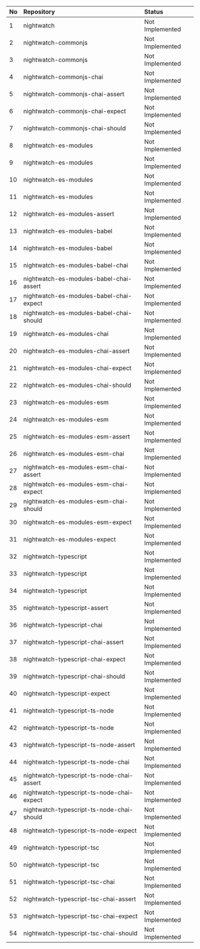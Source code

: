 | No | Repository                                | Status          |
| :- | :---------------------------------------- | :-------------- |
| 1  | nightwatch                                | Not Implemented |
| 2  | nightwatch-commonjs                       | Not Implemented |
| 3  | nightwatch-commonjs                       | Not Implemented |
| 4  | nightwatch-commonjs-chai                  | Not Implemented |
| 5  | nightwatch-commonjs-chai-assert           | Not Implemented |
| 6  | nightwatch-commonjs-chai-expect           | Not Implemented |
| 7  | nightwatch-commonjs-chai-should           | Not Implemented |
| 8  | nightwatch-es-modules                     | Not Implemented |
| 9  | nightwatch-es-modules                     | Not Implemented |
| 10 | nightwatch-es-modules                     | Not Implemented |
| 11 | nightwatch-es-modules                     | Not Implemented |
| 12 | nightwatch-es-modules-assert              | Not Implemented |
| 13 | nightwatch-es-modules-babel               | Not Implemented |
| 14 | nightwatch-es-modules-babel               | Not Implemented |
| 15 | nightwatch-es-modules-babel-chai          | Not Implemented |
| 16 | nightwatch-es-modules-babel-chai-assert   | Not Implemented |
| 17 | nightwatch-es-modules-babel-chai-expect   | Not Implemented |
| 18 | nightwatch-es-modules-babel-chai-should   | Not Implemented |
| 19 | nightwatch-es-modules-chai                | Not Implemented |
| 20 | nightwatch-es-modules-chai-assert         | Not Implemented |
| 21 | nightwatch-es-modules-chai-expect         | Not Implemented |
| 22 | nightwatch-es-modules-chai-should         | Not Implemented |
| 23 | nightwatch-es-modules-esm                 | Not Implemented |
| 24 | nightwatch-es-modules-esm                 | Not Implemented |
| 25 | nightwatch-es-modules-esm-assert          | Not Implemented |
| 26 | nightwatch-es-modules-esm-chai            | Not Implemented |
| 27 | nightwatch-es-modules-esm-chai-assert     | Not Implemented |
| 28 | nightwatch-es-modules-esm-chai-expect     | Not Implemented |
| 29 | nightwatch-es-modules-esm-chai-should     | Not Implemented |
| 30 | nightwatch-es-modules-esm-expect          | Not Implemented |
| 31 | nightwatch-es-modules-expect              | Not Implemented |
| 32 | nightwatch-typescript                     | Not Implemented |
| 33 | nightwatch-typescript                     | Not Implemented |
| 34 | nightwatch-typescript                     | Not Implemented |
| 35 | nightwatch-typescript-assert              | Not Implemented |
| 36 | nightwatch-typescript-chai                | Not Implemented |
| 37 | nightwatch-typescript-chai-assert         | Not Implemented |
| 38 | nightwatch-typescript-chai-expect         | Not Implemented |
| 39 | nightwatch-typescript-chai-should         | Not Implemented |
| 40 | nightwatch-typescript-expect              | Not Implemented |
| 41 | nightwatch-typescript-ts-node             | Not Implemented |
| 42 | nightwatch-typescript-ts-node             | Not Implemented |
| 43 | nightwatch-typescript-ts-node-assert      | Not Implemented |
| 44 | nightwatch-typescript-ts-node-chai        | Not Implemented |
| 45 | nightwatch-typescript-ts-node-chai-assert | Not Implemented |
| 46 | nightwatch-typescript-ts-node-chai-expect | Not Implemented |
| 47 | nightwatch-typescript-ts-node-chai-should | Not Implemented |
| 48 | nightwatch-typescript-ts-node-expect      | Not Implemented |
| 49 | nightwatch-typescript-tsc                 | Not Implemented |
| 50 | nightwatch-typescript-tsc                 | Not Implemented |
| 51 | nightwatch-typescript-tsc-chai            | Not Implemented |
| 52 | nightwatch-typescript-tsc-chai-assert     | Not Implemented |
| 53 | nightwatch-typescript-tsc-chai-expect     | Not Implemented |
| 54 | nightwatch-typescript-tsc-chai-should     | Not Implemented |